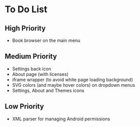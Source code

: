 # To Do List

## High Priority
 - Book browser on the main menu

## Medium Priority
 - Settings back icon
 - About page (with licenses)
 - iframe wrapper (to avoid white page loading background)
 - SVG colors (and maybe hover colors) on dropdown menus
 - Settings, About and Themes icons

## Low Priority
 - XML parser for managing Android permissions